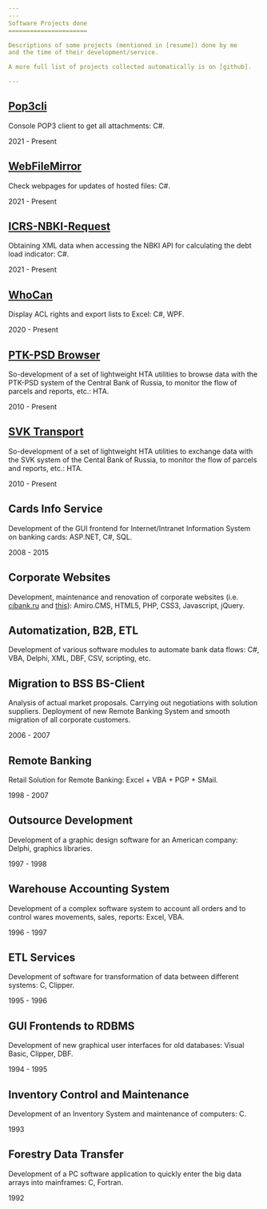 ```yaml
---
---
Software Projects done
======================

Descriptions of some projects (mentioned in [resume]) done by me
and the time of their development/service.

A more full list of projects collected automatically is on [github].

---
```


## [Pop3cli]

Console POP3 client to get all attachments: C#.

2021 - Present

## [WebFileMirror]

Check webpages for updates of hosted files: C#.

2021 - Present

## [ICRS-NBKI-Request]

Obtaining XML data when accessing the NBKI API for calculating the debt
load indicator: C#.

2021 - Present

## [WhoCan]

Display ACL rights and export lists to Excel: C#, WPF.

2020 - Present

## [PTK-PSD Browser]

So-development of a set of lightweight HTA utilities to browse data with the 
PTK-PSD system of the Central Bank of Russia, to monitor the flow of parcels 
and reports, etc.: HTA.

2010 - Present

## [SVK Transport]

So-development of a set of lightweight HTA utilities to exchange data with 
the SVK system of the Cental Bank of Russia, to monitor the flow of parcels 
and reports, etc.: HTA.

2010 - Present

## Cards Info Service

Development of the GUI frontend for Internet/Intranet Information System on 
banking cards: ASP.NET, C#, SQL.

2008 - 2015

## Corporate Websites

Development, maintenance and renovation of corporate websites
(i.e. [cibank.ru] and [this]):
Amiro.CMS, HTML5, PHP, CSS3, Javascript, jQuery.

## Automatization, B2B, ETL

Development of various software modules to automate bank data flows: 
C#, VBA, Delphi, XML, DBF, CSV, scripting, etc.

## Migration to BSS BS-Client

Analysis of actual market proposals. Carrying out negotiations with solution 
suppliers. Deployment of new Remote Banking System and smooth migration of 
all corporate customers.

2006 - 2007

## Remote Banking

Retail Solution for Remote Banking: Excel + VBA + PGP + SMail.

1998 - 2007

## Outsource Development

Development of a graphic design software for an American company: 
Delphi, graphics libraries.

1997 - 1998

## Warehouse Accounting System

Development of a complex software system to account all orders and to control 
wares movements, sales, reports: Excel, VBA.

1996 - 1997

## ETL Services

Development of software for transformation of data between different systems: 
C, Clipper.

1995 - 1996

## GUI Frontends to RDBMS

Development of new graphical user interfaces for old databases: 
Visual Basic, Clipper, DBF.

1994 - 1995

## Inventory Control and Maintenance

Development of an Inventory System and maintenance of computers: C.

1993

## Forestry Data Transfer

Development of a PC software application to quickly enter the big data arrays 
into mainframes: C, Fortran.

1992


[resume]: /en/resume
[github]: /en/github
[Pop3cli]: /Pop3cli
[WebFileMirror]: /WebFileMirror
[ICRS-NBKI-Request]: /ICRS-NBKI-Request
[WhoCan]: /WhoCan
[PTK-PSD Browser]: /PTK-PSD-Browser-hta
[SVK Transport]: /SVK-Transport-hta
[cibank.ru]: https://cibank.ru/ "City Invest Bank"
[this]: /
